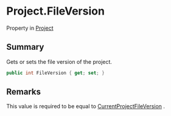 # Project.FileVersion

Property in [Project](/docs/api/csharp/yarn.compiler.project.md)

## Summary


Gets or sets the file version of the project.


```csharp
public int FileVersion { get; set; }
```

## Remarks


This value is required to be equal to  [CurrentProjectFileVersion](yarn.compiler.project.currentprojectfileversion.md) .


